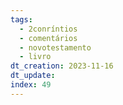 ```yaml
---
tags:
  - 2conríntios
  - comentários
  - novotestamento
  - livro
dt_creation: 2023-11-16
dt_update: 
index: 49
---
```

